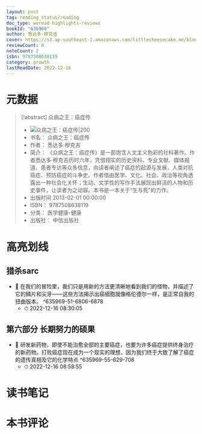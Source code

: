 ```yaml
---
layout: post
tag: reading_status/reading
doc_type: weread-highlights-reviews
bookId: "635969"
author: 悉达多·穆克吉
cover: https://s3.ap-southeast-1.amazonaws.com/littlecheesecake.me/blog-post/books/众病之王.jpg
reviewCount: 0
noteCount: 2
isbn: 9787508638119
category: growth
lastReadDate: 2022-12-16
---
```

# 元数据
> [!abstract] 众病之王：癌症传
> - ![ 众病之王：癌症传|200](https://weread-1258476243.file.myqcloud.com/weread/cover/92/YueWen_635969/t7_YueWen_635969.jpg)
> - 书名： 众病之王：癌症传
> - 作者： 悉达多·穆克吉
> - 简介： 《众病之王：癌症传》是一部饱含人文主义色彩的社科著作。作者悉达多·穆克吉历时六年，凭借翔实的历史资料、专业文献、媒体报道、患者专访等众多信息，向读者阐述了癌症的起源与发展，人类对抗癌症、预防癌症的斗争史。作者借由医学、文化、社会、政治等视角透露出一种社会化关怀；生动、文学性的写作手法展现出鲜活的人物和历史事件，让读者为之动容。本书是一本关于“生与死”的力作。
> - 出版时间 2013-02-01 00:00:00
> - ISBN： 9787508638119
> - 分类： 医学健康-健康
> - 出版社： 中信出版社

# 高亮划线

## 猎杀sarc


- 📌 在我们的冒险里，我们只是用新的方法更清晰地看到我们的怪物，并描述了它的鳞片和尖牙——这些方法揭示出癌细胞就像格伦德尔一样，是正常自我的扭曲版本。 ^635969-51-6806-6878
    - ⏱ 2022-12-16 08:30:05 
## 第六部分 长期努力的硕果


- 📌 研发新药物，即使不能治愈全部的主要癌症，也要为许多癌症提供终身治疗的新药物。打败癌症现在成为一个现实的理想，因为我们终于大致了解了癌症的遗传真相及它的化学特点 ^635969-55-629-708
    - ⏱ 2022-12-16 08:58:55 
# 读书笔记

# 本书评论
